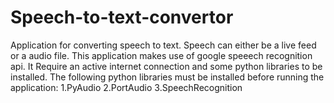 # Speech-to-text-convertor
Application for converting speech to text. Speech can either be a live feed or a audio file. This application makes use of google speeech recognition api. It Require an active internet connection and some python libraries to be installed.
The following python libraries must be installed before running the application:
1.PyAudio 2.PortAudio 3.SpeechRecognition
